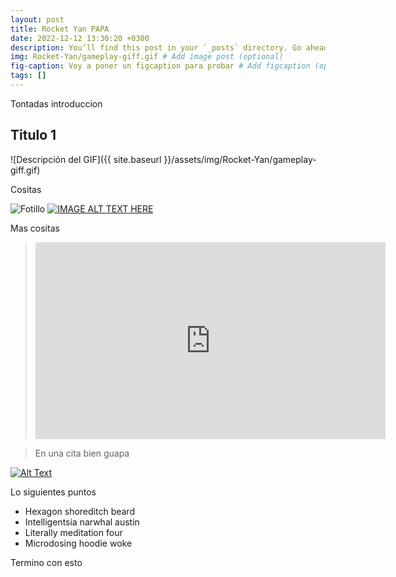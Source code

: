 ```yaml
---
layout: post
title: Rocket Yan PAPA
date: 2022-12-12 13:30:20 +0300
description: You’ll find this post in your `_posts` directory. Go ahead and edit it and re-build the site to see your changes. # Add post description (optional)
img: Rocket-Yan/gameplay-giff.gif # Add image post (optional)
fig-caption: Voy a poner un figcaption para probar # Add figcaption (optional)
tags: []
---
```

Tontadas introduccion

## Titulo 1

![Descripción del GIF]({{ site.baseurl }}/assets/img/Rocket-Yan/gameplay-giff.gif)


Cositas

![Fotillo]({{site.baseurl}}/assets/img/we-in-rest.jpg)
[![IMAGE ALT TEXT HERE]({{site.baseurl}}/assets/img/we-in-rest.jpg)](https://www.youtube.com/watch?v=kV06GiJgFhc&ab_channel=iHeartGameDev)

Mas cositas

> <iframe width="560" height="315" src="https://www.youtube.com/embed/kV06GiJgFhc" frameborder="0" allow="accelerometer; autoplay; encrypted-media; gyroscope; picture-in-picture" allowfullscreen></iframe>




>En una cita bien guapa

[![Alt Text](https://img.youtube.com/vi/kV06GiJgFhc/0.jpg)](https://www.youtube.com/watch?v=kV06GiJgFhc)


Lo siguientes puntos

* Hexagon shoreditch beard
* Intelligentsia narwhal austin
* Literally meditation four
* Microdosing hoodie woke

Termino con esto
